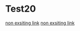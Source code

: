 # Test20


[non exsiting link](#nonexisting)
[non exsiting link](http://nonexisting.xxx/nonexisting.yyy)
